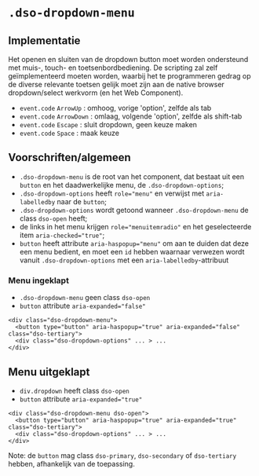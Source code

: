 # `.dso-dropdown-menu`

## Implementatie

Het openen en sluiten van de dropdown button moet worden ondersteund met muis-, touch- en toetsenbordbediening.
De scripting zal zelf geïmplementeerd moeten worden, waarbij het te programmeren gedrag op de diverse relevante toetsen gelijk moet zijn aan de native browser dropdown/select werkvorm (en het Web Component).

- `event.code` `ArrowUp` : omhoog, vorige 'option', zelfde als tab
- `event.code` `ArrowDown` : omlaag, volgende 'option', zelfde als shift-tab
- `event.code` `Escape` : sluit dropdown, geen keuze maken
- `event.code` `Space` : maak keuze

## Voorschriften/algemeen

- `.dso-dropdown-menu` is de root van het component, dat bestaat uit een `button` en het daadwerkelijke menu, de `.dso-dropdown-options`;
- `.dso-dropdown-options` heeft `role="menu"` en verwijst met `aria-labelledby` naar de `button`;
- `.dso-dropdown-options` wordt getoond wanneer `.dso-dropdown-menu` de class `dso-open` heeft;
- de links in het menu krijgen `role="menuitemradio"` en het geselecteerde item `aria-checked="true"`;
- `button` heeft attribute `aria-haspopup="menu"` om aan te duiden dat deze een menu bedient, en moet een `id` hebben waarnaar verwezen wordt vanuit `.dso-dropdown-options` met een `aria-labelledby`-attribuut

### Menu ingeklapt

- `.dso-dropdown-menu` geen class `dso-open`
- `button` attribute `aria-expanded="false"`

```
<div class="dso-dropdown-menu">
  <button type="button" aria-haspopup="true" aria-expanded="false" class="dso-tertiary">
  <div class="dso-dropdown-options" ... > ...
</div>
```

## Menu uitgeklapt

- `div.dropdown` heeft class `dso-open`
- `button` attribute `aria-expanded="true"`

```
<div class="dso-dropdown-menu dso-open">
  <button type="button" aria-haspopup="true" aria-expanded="true" class="dso-tertiary">
  <div class="dso-dropdown-options" ... > ...
</div>
```

Note: de `button` mag class `dso-primary`, `dso-secondary` of `dso-tertiary` hebben, afhankelijk van de toepassing.

